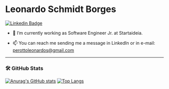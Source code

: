 # Leonardo Schmidt Borges

[![Linkedin Badge](https://img.shields.io/badge/-Leonardo%20Schmidt%20Borges-6633cc?style=flat-square&logo=Linkedin&logoColor=white&link=https://www.linkedin.com/in/leonardo-s-3680b8118/)](https://www.linkedin.com/in/leonardo-s-3680b8118/) 

- 🌱 I’m currently working as Software Engineer Jr. at Startaideia.

- 📫 You can reach me sending me a message in LinkedIn or in e-mail: perottoleonardos@gmail.com

***
### 🛠️ GitHub Stats

[![Anurag's GitHub stats](https://github-readme-stats.vercel.app/api?username=SchmitLeonardo&show_icons=true&theme=onedark)](https://github.com/anuraghazra/github-readme-stats?count_private=true)
[![Top Langs](https://github-readme-stats.vercel.app/api/top-langs/?username=SchmitLeonardo&layout=compact&theme=onedark)](https://github.com/anuraghazra/github-readme-stats)
